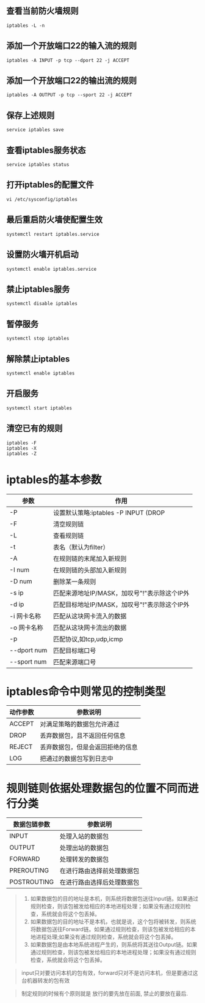 ## 查看当前防火墙规则
```shell
iptables -L -n
```

## 添加一个开放端口22的输入流的规则
```shell
iptables -A INPUT -p tcp --dport 22 -j ACCEPT
```

## 添加一个开放端口22的输出流的规则
```shell
iptables -A OUTPUT -p tcp --sport 22 -j ACCEPT
```
## 保存上述规则
```shell
service iptables save
```

## 查看iptables服务状态
```shell
service iptables status
```

## 打开iptables的配置文件
```shell
vi /etc/sysconfig/iptables
```

## 最后重启防火墙使配置生效
```shell
systemctl restart iptables.service
```

## 设置防火墙开机启动
```shell
systemctl enable iptables.service
```

## 禁止iptables服务
```shell
systemctl disable iptables
```

## 暂停服务
```shell
systemctl stop iptables
```

## 解除禁止iptables
```shell
systemctl enable iptables
```

## 开启服务
```shell
systemctl start iptables 
```

## 清空已有的规则
```shell
iptables -F
iptables -X
iptables -Z
```

# iptables的基本参数
参数|作用
--|--
-P|设置默认策略:iptables -P INPUT (DROP|ACCEPT)
-F|清空规则链
-L|查看规则链
-t|表名（默认为filter）
-A|在规则链的末尾加入新规则
-I num|在规则链的头部加入新规则
-D num|删除某一条规则
-s ip|匹配来源地址IP/MASK，加叹号"!"表示除这个IP外
-d ip|匹配目标地址IP/MASK，加叹号"!"表示除这个IP外
-i 网卡名称|匹配从这块网卡流入的数据
-o 网卡名称|匹配从这块网卡流出的数据
-p|匹配协议,如tcp,udp,icmp
--dport num|匹配目标端口号
--sport num|匹配来源端口号

# iptables命令中则常见的控制类型
动作参数|参数说明
--|--
ACCEPT|对满足策略的数据包允许通过
DROP|丢弃数据包，且不返回任何信息
REJECT|丢弃数据包，但是会返回拒绝的信息
LOG|把通过的数据包写到日志中

# 规则链则依据处理数据包的位置不同而进行分类
数据包链参数|参数说明
--|--
INPUT|处理入站的数据包
OUTPUT|处理出站的数据包
FORWARD|处理转发的数据包
PREROUTING|在进行路由选择前处理数据包
POSTROUTING|在进行路由选择后处理数据包

> 1. 如果数据包的目的地址是本机，则系统将数据包送往Input链。如果通过规则检查，则该包被发给相应的本地进程处理；如果没有通过规则检查，系统就会将这个包丢掉。
> 2. 如果数据包的目的地址不是本机，也就是说，这个包将被转发，则系统将数据包送往Forward链。如果通过规则检查，则该包被发给相应的本地进程处理;如果没有通过规则检查，系统就会将这个包丢掉。
> 3. 如果数据包是由本地系统进程产生的，则系统将其送往Output链。如果通过规则检查，则该包被发给相应的本地进程处理；如果没有通过规则检查，系统就会将这个包丢掉。

> input只对要访问本机的包有效，forward只对不是访问本机，但是要通过这台机器转发的包有效

> 制定规则的时候有个原则就是 放行的要先放在前面, 禁止的要放在最后.